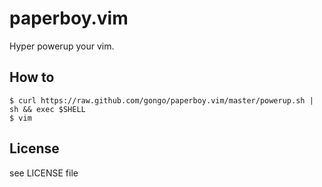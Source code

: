 # paperboy.vim

Hyper powerup your vim.

## How to

    $ curl https://raw.github.com/gongo/paperboy.vim/master/powerup.sh | sh && exec $SHELL
    $ vim

## License

see LICENSE file
